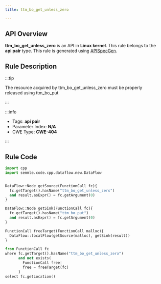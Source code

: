```yaml
---
title: ttm_bo_get_unless_zero

---
```



## API Overview
**ttm_bo_get_unless_zero** is an API in **Linux kernel**. This rule belongs to the **api pair** type. This rule is generated using [APISpecGen](../../tools/APISpecGen).
## Rule Description

:::tip

The resource acquired by ttm_bo_get_unless_zero must be properly released using ttm_bo_put

:::

:::info

- Tags: **api pair**
- Parameter Index: **N/A**
- CWE Type: **CWE-404**

:::

## Rule Code
```python
import cpp
import semmle.code.cpp.dataflow.new.DataFlow


DataFlow::Node getSource(FunctionCall fc){
  fc.getTarget().hasName("ttm_bo_get_unless_zero")
  and result.asExpr() = fc.getArgument(0)
}

DataFlow::Node getSink(FunctionCall fc){
  fc.getTarget().hasName("ttm_bo_put")
  and result.asExpr() = fc.getArgument(0)
}

FunctionCall freeTarget(FunctionCall malloc){
  DataFlow::localFlow(getSource(malloc), getSink(result))
}

from FunctionCall fc
where fc.getTarget().hasName("ttm_bo_get_unless_zero")
      and not exists(
        FunctionCall free| 
        free = freeTarget(fc)
      )
select fc.getLocation()

    
```